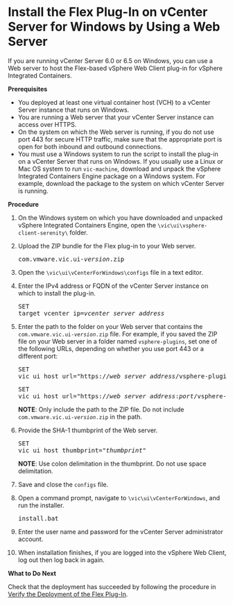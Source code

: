 # Install the Flex Plug-In on vCenter Server for Windows by Using a Web Server #

If you are running vCenter Server 6.0 or 6.5 on Windows, you can use a Web server to host the Flex-based vSphere Web Client plug-in for vSphere Integrated Containers.

**Prerequisites**

- You deployed at least one virtual container host (VCH) to a vCenter Server instance that runs on Windows.
- You are running a Web server that your vCenter Server instance can access over HTTPS.
- On the system on which the Web server is running, if you do not use port 443 for secure HTTP traffic, make sure that the appropriate port is open for both inbound and outbound connections.
- You must use a Windows system to run the script to install the plug-in on a vCenter Server that runs on Windows. If you usually use a Linux or Mac OS system to run `vic-machine`, download and unpack the vSphere Integrated Containers Engine package on a Windows system. For example, download the package to the system on which vCenter Server is running.

**Procedure**

1. On the Windows system on which you have downloaded and unpacked vSphere Integrated Containers Engine, open the `\vic\ui\vsphere-client-serenity\` folder.
2.  Upload the ZIP bundle for the Flex plug-in to your Web server.<pre>com.vmware.vic.ui-<i>version</i>.zip</pre>
3. Open the `\vic\ui\vCenterForWindows\configs` file in a text editor.
4. Enter the IPv4 address or FQDN of the vCenter Server instance on which to install the plug-in.<pre>SET target_vcenter_ip=<i>vcenter_server_address</i></pre>
5. Enter the path to the folder on your Web server that contains the <code>com.vmware.vic.ui-<i>version</i>.zip</code> file. For example, if you saved the ZIP file on your Web server in a folder named `vsphere-plugins`, set one of the following URLs, depending on whether you use port 443 or a different port: <pre>SET vic_ui_host_url="https://<i>web_server_address</i>/vsphere-plugins"</pre><pre>SET vic_ui_host_url="https://<i>web_server_address</i>:<i>port</i>/vsphere-plugins"</pre>

      **NOTE**: Only include the path to the ZIP file. Do not include <code>com.vmware.vic.ui-<i>version</i>.zip</code> in the path. 

6. Provide the SHA-1 thumbprint of the Web server.<pre>SET vic_ui_host_thumbprint="<i>thumbprint</i>"</pre>**NOTE**: Use colon delimitation in the thumbprint. Do not use space delimitation. 
6. Save and close the `configs` file.
7. Open a command prompt, navigate to `\vic\ui\vCenterForWindows`, and run the installer.<pre>install.bat</pre>
9. Enter the user name and password for the vCenter Server administrator account.
10. When installation finishes, if you are logged into the vSphere Web Client, log out then log back in again.

**What to Do Next**

Check that the deployment has succeeded by following the procedure in [Verify the Deployment of the Flex Plug-In](plugin_verify_deployment.md).
